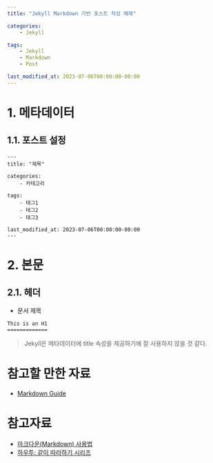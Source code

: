 ```yaml
---
title: "Jekyll Markdown 기반 포스트 작성 예제"

categories:
    - Jekyll

tags:
    - Jekyll
    - Markdown
    - Post

last_modified_at: 2023-07-06T00:00:00-00:00
---
```


# 1. 메타데이터
## 1.1. 포스트 설정
```
---
title: "제목"

categories:
    - 카테고리

tags:
    - 태그1
    - 태그2
    - 태그3

last_modified_at: 2023-07-06T00:00:00-00:00
---
```

# 2. 본문
## 2.1. 헤더
 * 문서 제목
 ```
 This is an H1
 =============
 ```
 > Jekyll은 메타데이터에 title 속성을 제공하기에 잘 사용하지 않을 것 같다.

# 참고할 만한 자료
 * [Markdown Guide](https://www.markdownguide.org/getting-started/)

# 참고자료
 * [마크다운(Markdown) 사용법](https://gist.github.com/ihoneymon/652be052a0727ad59601)
 * [하우투: 같이 따라하기 시리즈](https://devinlife.com/howto/)
